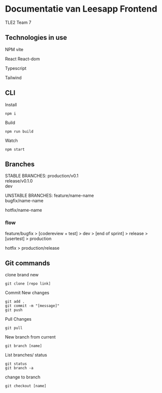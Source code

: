 # Documentatie van Leesapp Frontend
TLE2 Team 7


## Technologies in use

NPM
vite

React
React-dom

Typescript

Tailwind

## CLI

Install 

`npm i`

Build

`npm run build`

Watch

`npm start`

## Branches

STABLE BRANCHES:
production/v0.1  
release/v0.1.0  
dev  

UNSTABLE BRANCHES:
feature/name-name  
bugfix/name-name  

hotfix/name-name  

### flow

feature/bugfix > [codereview + test] > dev > [end of sprint] > release > [usertest] > production

hotfix > production/release  


## Git commands

clone brand new
```
git clone [repo link]
```

Commit New changes
```
git add .
git commit -m "[message]"
git push
```

Pull Changes
```
git pull
```

New branch from current
```
git branch [name]
```

List branches/ status 
```
git status
git branch -a
```

change to branch
```
git checkout [name]
```

